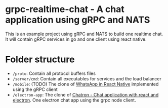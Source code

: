 # grpc-realtime-chat - A chat application using gRPC and NATS

This is an example project using gRPC and NATS to build one realtime chat.
It will contain gRPC services in go and one client using react native.

# Folder structure

- `/proto`: Contain all protocol buffers files
- `/server/cmd`: Contain all executables for services and the load balancer
- `/mobile`: (TODO) The clone of [WhatsApp in React Native](https://github.com/VctrySam/whatsapp) implemented using the gRPC client
- `/electron-app`: The clone of [Chatron - Chat application with react and electron](https://github.com/LennyBoyatzis/Chatron). One electron chat app using the grpc node client.
